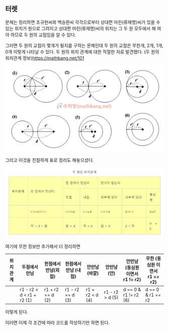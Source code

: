 

## 터렛

문제는 정리하면 조규현씨와 백승환씨 각각으로부터 상대편 마린(류재명)씨가 있을 수 있는 위치가 원으로 그려지고
상대편 마린(류재명)씨의 위치는 그 두 원 모두에서 해 여야 하므로 두 원의 교점임을 알 수 있다.

그러면 두 원의 교점이 몇개가 될지를 구하는 문제인데 두 원의 교점은 무한개, 2개, 1개, 0개 이렇게 나타날 수 있다.
두 원의 위치 관계에 대한 적절한 자료 발견했다.
(두 원의 위치관계 정보)https://mathbang.net/101

![](./img/1.PNG)



그리고 이것을 친절하게 표로 정리도 해놓으셨다.

![](./img/2.PNG)

여기에 무한 정보만 추가해서 더 정리하면

| 위치관계 | 두점에서 만남             | 한점에서 만남(외접) | 한점에서 만남 (내접) | 안만남(바깥)    | 안만남(안)      | 안만남<br />(동심원 이면서<br />r1 != r2) | 무한 (동심원 이면서<br />r1 == r2) |
| -------- | ------------------------- | ------------------- | -------------------- | --------------- | --------------- | ----------------------------------------- | ---------------------------------- |
|          | r1 - r2 < d < r1 + r2 (1) | r1 + r2 == d (2)    | r1 - r2 == d (3)     | r1 + r2 < d (4) | r1 - r2 > d (5) | d == 0 & r1 != r2 (6)                     | d == 0 & r1 == r2                  |

이렇게 된다.

이러면 이제 각 조건에 따라 코드를 작성하기만 하면 된다.